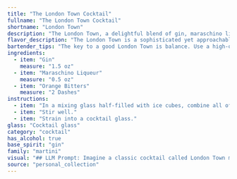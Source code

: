 ```yaml
---
title: "The London Town Cocktail"
fullname: "The London Town Cocktail"
shortname: "London Town"
description: "The London Town, a delightful blend of gin, maraschino liqueur, and orange bitters, is a classic member of the Martini family. Though its exact origins are shrouded in mystery, its profile suggests a nod to the rich history of gin cocktails in London, where the spirit itself was born. "
flavor_description: "The London Town is a sophisticated yet approachable gin cocktail. It boasts a crisp, clean juniper forwardness from the gin, balanced by the sweetness and cherry notes of maraschino liqueur.  A whisper of orange bitters adds a subtle complexity, with hints of citrus and spice that linger on the palate.  "
bartender_tips: "The key to a good London Town is balance. Use a high-quality gin, as its flavor will shine through. A good dash of orange bitters adds complexity, but don't overdo it.  Chill your glass and stir the ingredients with ice until well-chilled. This ensures the cocktail is properly diluted and the flavors meld beautifully. Garnish with a flamed orange peel for an aromatic finish. "
ingredients:
  - item: "Gin"
    measure: "1.5 oz"
  - item: "Maraschino Liqueur"
    measure: "0.5 oz"
  - item: "Orange Bitters"
    measure: "2 Dashes"
instructions:
  - item: "In a mixing glass half-filled with ice cubes, combine all of the ingredients."
  - item: "Stir well."
  - item: "Strain into a cocktail glass."
glass: "Cocktail glass"
category: "cocktail"
has_alcohol: true
base_spirit: "gin"
family: "martini"
visual: "## LLM Prompt: Imagine a classic cocktail called London Town made with **gin, maraschino liqueur, and orange bitters**.  Describe the appearance of this cocktail in detail, considering:* **Color:** What is the overall hue of the drink?  Is it clear, cloudy, or somewhere in between? Are there any layers or gradients in the color?* **Texture:** Is the drink clear and still, or does it have a cloudy appearance? Does it have any visible particles or sediments? * **Garnish:** What would be a suitable garnish for this cocktail? Describe its appearance and how it complements the drink visually.* **Glassware:** What type of glass would be best suited for serving this cocktail? How does the glass shape enhance the visual appeal?**Please provide a detailed description of the visual aspects of the London Town cocktail, capturing its aesthetic appeal.** "
source: "personal_collection"
---
```


